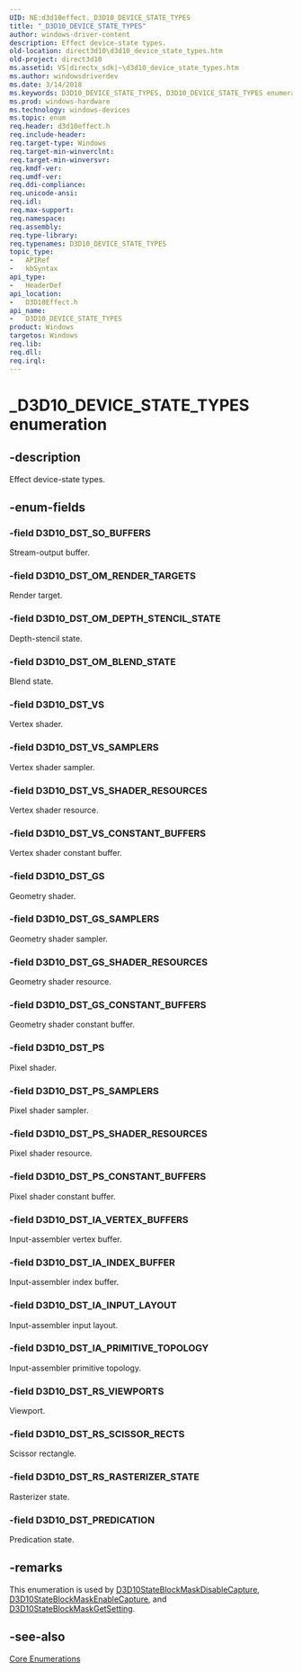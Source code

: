 ```yaml
---
UID: NE:d3d10effect._D3D10_DEVICE_STATE_TYPES
title: "_D3D10_DEVICE_STATE_TYPES"
author: windows-driver-content
description: Effect device-state types.
old-location: direct3d10\d3d10_device_state_types.htm
old-project: direct3d10
ms.assetid: VS|directx_sdk|~\d3d10_device_state_types.htm
ms.author: windowsdriverdev
ms.date: 3/14/2018
ms.keywords: D3D10_DEVICE_STATE_TYPES, D3D10_DEVICE_STATE_TYPES enumeration [Direct3D 10], D3D10_DST_GS, D3D10_DST_GS_CONSTANT_BUFFERS, D3D10_DST_GS_SAMPLERS, D3D10_DST_GS_SHADER_RESOURCES, D3D10_DST_IA_INDEX_BUFFER, D3D10_DST_IA_INPUT_LAYOUT, D3D10_DST_IA_PRIMITIVE_TOPOLOGY, D3D10_DST_IA_VERTEX_BUFFERS, D3D10_DST_OM_BLEND_STATE, D3D10_DST_OM_DEPTH_STENCIL_STATE, D3D10_DST_OM_RENDER_TARGETS, D3D10_DST_PREDICATION, D3D10_DST_PS, D3D10_DST_PS_CONSTANT_BUFFERS, D3D10_DST_PS_SAMPLERS, D3D10_DST_PS_SHADER_RESOURCES, D3D10_DST_RS_RASTERIZER_STATE, D3D10_DST_RS_SCISSOR_RECTS, D3D10_DST_RS_VIEWPORTS, D3D10_DST_SO_BUFFERS, D3D10_DST_VS, D3D10_DST_VS_CONSTANT_BUFFERS, D3D10_DST_VS_SAMPLERS, D3D10_DST_VS_SHADER_RESOURCES, _D3D10_DEVICE_STATE_TYPES, c62471d5-c132-390b-67ea-4e1491105ee0, d3d10effect/D3D10_DEVICE_STATE_TYPES, d3d10effect/D3D10_DST_GS, d3d10effect/D3D10_DST_GS_CONSTANT_BUFFERS, d3d10effect/D3D10_DST_GS_SAMPLERS, d3d10effect/D3D10_DST_GS_SHADER_RESOURCES, d3d10effect/D3D10_DST_IA_INDEX_BUFFER, d3d10effect/D3D10_DST_IA_INPUT_LAYOUT, d3d10effect/D3D10_DST_IA_PRIMITIVE_TOPOLOGY, d3d10effect/D3D10_DST_IA_VERTEX_BUFFERS, d3d10effect/D3D10_DST_OM_BLEND_STATE, d3d10effect/D3D10_DST_OM_DEPTH_STENCIL_STATE, d3d10effect/D3D10_DST_OM_RENDER_TARGETS, d3d10effect/D3D10_DST_PREDICATION, d3d10effect/D3D10_DST_PS, d3d10effect/D3D10_DST_PS_CONSTANT_BUFFERS, d3d10effect/D3D10_DST_PS_SAMPLERS, d3d10effect/D3D10_DST_PS_SHADER_RESOURCES, d3d10effect/D3D10_DST_RS_RASTERIZER_STATE, d3d10effect/D3D10_DST_RS_SCISSOR_RECTS, d3d10effect/D3D10_DST_RS_VIEWPORTS, d3d10effect/D3D10_DST_SO_BUFFERS, d3d10effect/D3D10_DST_VS, d3d10effect/D3D10_DST_VS_CONSTANT_BUFFERS, d3d10effect/D3D10_DST_VS_SAMPLERS, d3d10effect/D3D10_DST_VS_SHADER_RESOURCES, direct3d10.d3d10_device_state_types
ms.prod: windows-hardware
ms.technology: windows-devices
ms.topic: enum
req.header: d3d10effect.h
req.include-header: 
req.target-type: Windows
req.target-min-winverclnt: 
req.target-min-winversvr: 
req.kmdf-ver: 
req.umdf-ver: 
req.ddi-compliance: 
req.unicode-ansi: 
req.idl: 
req.max-support: 
req.namespace: 
req.assembly: 
req.type-library: 
req.typenames: D3D10_DEVICE_STATE_TYPES
topic_type:
-	APIRef
-	kbSyntax
api_type:
-	HeaderDef
api_location:
-	D3D10Effect.h
api_name:
-	D3D10_DEVICE_STATE_TYPES
product: Windows
targetos: Windows
req.lib: 
req.dll: 
req.irql: 
---
```


# _D3D10_DEVICE_STATE_TYPES enumeration


## -description


Effect device-state types.


## -enum-fields




### -field D3D10_DST_SO_BUFFERS

Stream-output buffer.


### -field D3D10_DST_OM_RENDER_TARGETS

Render target.


### -field D3D10_DST_OM_DEPTH_STENCIL_STATE

Depth-stencil state.


### -field D3D10_DST_OM_BLEND_STATE

Blend state.


### -field D3D10_DST_VS

Vertex shader.


### -field D3D10_DST_VS_SAMPLERS

Vertex shader sampler.


### -field D3D10_DST_VS_SHADER_RESOURCES

Vertex shader resource.


### -field D3D10_DST_VS_CONSTANT_BUFFERS

Vertex shader constant buffer.


### -field D3D10_DST_GS

Geometry shader.


### -field D3D10_DST_GS_SAMPLERS

Geometry shader sampler.


### -field D3D10_DST_GS_SHADER_RESOURCES

Geometry shader resource.


### -field D3D10_DST_GS_CONSTANT_BUFFERS

Geometry shader constant buffer.


### -field D3D10_DST_PS

Pixel shader.


### -field D3D10_DST_PS_SAMPLERS

Pixel shader sampler.


### -field D3D10_DST_PS_SHADER_RESOURCES

Pixel shader resource.


### -field D3D10_DST_PS_CONSTANT_BUFFERS

Pixel shader constant buffer.


### -field D3D10_DST_IA_VERTEX_BUFFERS

Input-assembler vertex buffer.


### -field D3D10_DST_IA_INDEX_BUFFER

Input-assembler index buffer.


### -field D3D10_DST_IA_INPUT_LAYOUT

Input-assembler input layout.


### -field D3D10_DST_IA_PRIMITIVE_TOPOLOGY

Input-assembler primitive topology.


### -field D3D10_DST_RS_VIEWPORTS

Viewport.


### -field D3D10_DST_RS_SCISSOR_RECTS

Scissor rectangle.


### -field D3D10_DST_RS_RASTERIZER_STATE

Rasterizer state.


### -field D3D10_DST_PREDICATION

Predication state.


## -remarks



This enumeration is used by <a href="https://msdn.microsoft.com/ef68ea4a-5648-426b-8e45-ea801ade13f2">D3D10StateBlockMaskDisableCapture</a>, <a href="https://msdn.microsoft.com/85e4a56d-016b-42e3-9ec8-b279fd4bd95b">D3D10StateBlockMaskEnableCapture</a>, and <a href="https://msdn.microsoft.com/01bf6437-71f5-455a-8028-1df203b33759">D3D10StateBlockMaskGetSetting</a>.




## -see-also




<a href="https://msdn.microsoft.com/3d1541bf-75d8-459d-a912-4068e9a0a9e4">Core Enumerations</a>
 

 

